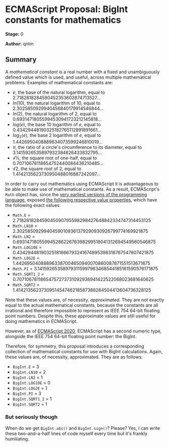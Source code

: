 # ECMAScript Proposal: BigInt constants for mathematics

**Stage:** 0

**Author:** qntm

## Summary

A *mathematical constant* is a real number with a fixed and unambiguously defined value which is used, and useful, across multiple mathematical problems. Examples of mathematical constants are:

* *e*, the base of the natural logarithm, equal to 2.7182818284590452353602874713527...
* *ln*(10), the natural logarithm of 10, equal to 2.3025850929940456840179914546844...
* *ln*(2), the natural logarithm of 2, equal to 0.69314718055994530941723212145818...
* *log*(*e*), the base 10 logarithm of *e*, equal to 0.43429448190325182765112891891661...
* *log*<sub>2</sub>(*e*), the base 2 logarithm of *e*, equal to 1.4426950408889634073599246810019...
* *π*, the ratio of a circle's circumference to its diameter, equal to 3.1415926535897932384626433832795...
* √½, the square root of one-half, equal to 0.70710678118654752440084436210485...
* √2, the square root of 2, equal to 1.4142135623730950488016887242097...

In order to carry out mathematics using ECMAScript it is advantageous to be able to make use of mathematical constants. As a result, ECMAScript's `Math` object has, since the [very earliest versions of the programming language](https://ecma-international.org/wp-content/uploads/ECMA-262_1st_edition_june_1997.pdf), exposed [the following respective value properties](https://tc39.es/ecma262/multipage/numbers-and-dates.html#sec-value-properties-of-the-math-object), which have the following exact values:

* `Math.E` = 2.718281828459045090795598298427648842334747314453125
* `Math.LN10` = 2.30258509299404590109361379290930926799774169921875
* `Math.LN2` = 0.69314718055994528622676398299518041312694549560546875
* `Math.LOG10E` = 0.43429448190325181666793241674895398318767547607421875
* `Math.LOG2E` = 1.442695040888963387004650940070860087871551513671875
* `Math.PI` = 3.141592653589793115997963468544185161590576171875
* `Math.SQRT1_2` = 0.70710678118654757273731092936941422522068023681640625
* `Math.SQRT2` = 1.4142135623730951454746218587388284504413604736328125

Note that these values are, of necessity, *approximated*. They are not exactly equal to the actual mathematical constants, because the constants are all irrational and therefore impossible to represent as IEEE 754 64-bit floating point numbers. Despite this, these approximate values are still useful for doing mathematics in ECMAScript.

However, as of [ECMAScript 2020](https://tc39.es/ecma262/2020/), ECMAScript has a second numeric type, alongside the IEEE 754 64-bit floating point number: the BigInt.

Therefore, for symmetry, this proposal introduces a corresponding collection of mathematical constants for use with BigInt calculations. Again, these values are, of necessity, approximated. They are as follows:

* `BigInt.E` = 3
* `BigInt.LN10` = 2
* `BigInt.LN2` = 1
* `BigInt.LOG10E` = 0
* `BigInt.LOG2E` = 1
* `BigInt.PI` = 3
* `BigInt.SQRT1_2` = 1
* `BigInt.SQRT2` = 1

### But seriously though

When do we get `BigInt.abs()` and `BigInt.sign()`? Please? Yes, I can write these two-and-a-half lines of code myself every time but it's frankly humiliating.
